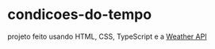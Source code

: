 # condicoes-do-tempo
 projeto feito usando HTML, CSS, TypeScript e a [Weather API](https://openweathermap.org/api)
